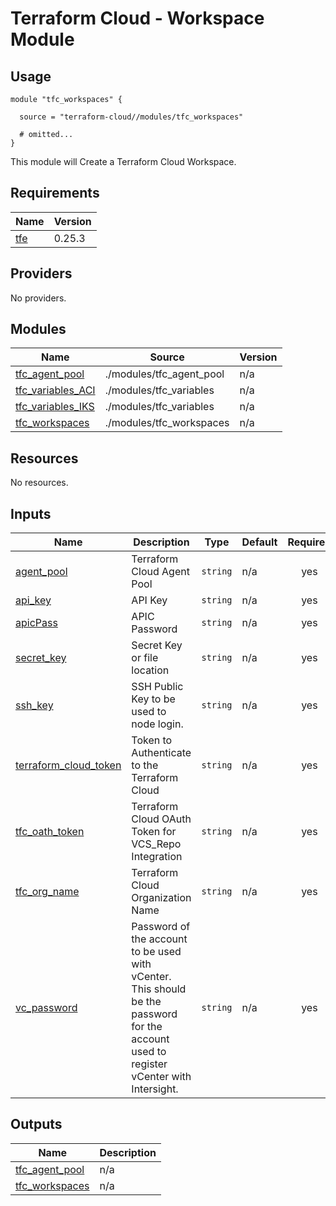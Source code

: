 # Terraform Cloud - Workspace Module

## Usage

```hcl
module "tfc_workspaces" {

  source = "terraform-cloud//modules/tfc_workspaces"

  # omitted...
}
```

This module will Create a Terraform Cloud Workspace.

<!-- BEGINNING OF PRE-COMMIT-TERRAFORM DOCS HOOK -->
## Requirements

| Name | Version |
|------|---------|
| <a name="requirement_tfe"></a> [tfe](#requirement\_tfe) | 0.25.3 |

## Providers

No providers.

## Modules

| Name | Source | Version |
|------|--------|---------|
| <a name="module_tfc_agent_pool"></a> [tfc\_agent\_pool](#module\_tfc\_agent\_pool) | ./modules/tfc_agent_pool | n/a |
| <a name="module_tfc_variables_ACI"></a> [tfc\_variables\_ACI](#module\_tfc\_variables\_ACI) | ./modules/tfc_variables | n/a |
| <a name="module_tfc_variables_IKS"></a> [tfc\_variables\_IKS](#module\_tfc\_variables\_IKS) | ./modules/tfc_variables | n/a |
| <a name="module_tfc_workspaces"></a> [tfc\_workspaces](#module\_tfc\_workspaces) | ./modules/tfc_workspaces | n/a |

## Resources

No resources.

## Inputs

| Name | Description | Type | Default | Required |
|------|-------------|------|---------|:--------:|
| <a name="input_agent_pool"></a> [agent\_pool](#input\_agent\_pool) | Terraform Cloud Agent Pool | `string` | n/a | yes |
| <a name="input_api_key"></a> [api\_key](#input\_api\_key) | API Key | `string` | n/a | yes |
| <a name="input_apicPass"></a> [apicPass](#input\_apicPass) | APIC Password | `string` | n/a | yes |
| <a name="input_secret_key"></a> [secret\_key](#input\_secret\_key) | Secret Key or file location | `string` | n/a | yes |
| <a name="input_ssh_key"></a> [ssh\_key](#input\_ssh\_key) | SSH Public Key to be used to node login. | `string` | n/a | yes |
| <a name="input_terraform_cloud_token"></a> [terraform\_cloud\_token](#input\_terraform\_cloud\_token) | Token to Authenticate to the Terraform Cloud | `string` | n/a | yes |
| <a name="input_tfc_oath_token"></a> [tfc\_oath\_token](#input\_tfc\_oath\_token) | Terraform Cloud OAuth Token for VCS\_Repo Integration | `string` | n/a | yes |
| <a name="input_tfc_org_name"></a> [tfc\_org\_name](#input\_tfc\_org\_name) | Terraform Cloud Organization Name | `string` | n/a | yes |
| <a name="input_vc_password"></a> [vc\_password](#input\_vc\_password) | Password of the account to be used with vCenter.  This should be the password for the account used to register vCenter with Intersight. | `string` | n/a | yes |

## Outputs

| Name | Description |
|------|-------------|
| <a name="output_tfc_agent_pool"></a> [tfc\_agent\_pool](#output\_tfc\_agent\_pool) | n/a |
| <a name="output_tfc_workspaces"></a> [tfc\_workspaces](#output\_tfc\_workspaces) | n/a |
<!-- END OF PRE-COMMIT-TERRAFORM DOCS HOOK -->
